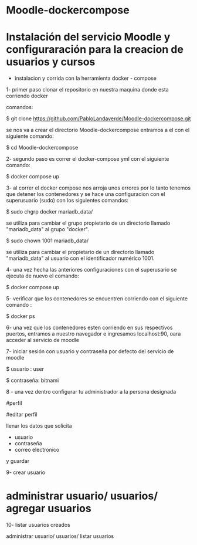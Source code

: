 # Moodle-dockercompose


# Instalación del servicio Moodle y configuraración para la creacion de usuarios y cursos 

- instalacion y corrida con la herramienta docker - compose 


1- primer paso clonar el repositorio en nuestra maquina donde esta corriendo docker 

comandos:

$ git clone https://github.com/PabloLandaverde/Moodle-dockercompose.git
 
 se nos va a crear el directorio Moodle-dockercompose entramos a el con el siguiente comando:
 
 $ cd Moodle-dockercompose
 

2- segundo paso es correr el docker-compose yml con el siguiente comando:
 
 $ docker compose up
 
 
 3- al correr el docker compose nos arroja unos errores por lo tanto tenemos que detener los contenedores y se hace una configuracion con el superusuario (sudo) con los siguientes comandos:
 
$ sudo chgrp docker mariadb_data/

se utiliza para cambiar el grupo propietario de un directorio llamado "mariadb_data" al grupo "docker".

$ sudo chown 1001 mariadb_data/

se utiliza para cambiar el propietario de un directorio llamado "mariadb_data" al usuario con el identificador numérico 1001.
 
 
 4- una vez hecha las anteriores configuraciones con el superusario se ejecuta de nuevo el comando: 
 
 $ docker compose up
 

5- verificar que los contenedores se encuentren corriendo con el siguiente comando :
 
 $ docker ps
 

6- una vez que los contenedores esten corriendo en sus respectivos puertos, entramos a nuestro navegador e ingresamos localhost:90, oara acceder al servicio de moodle 


7- iniciar sesión con usuario y contraseña por defecto del servicio de moodle
  
  $ usuario :  user
  
  $ contraseña: bitnami
  

8 - una vez dentro configurar tu administrador a la persona designada 

#perfil

#editar perfil

llenar los datos que solicita 

- usuario
- contraseña
- correo electronico 

y guardar 


9- crear usuario

#  administrar usuario/ usuarios/ agregar usuarios


10- listar usuarios creados

administrar usuario/ usuarios/ listar usuarios
 
 
 
   
 








